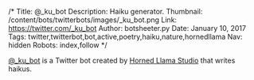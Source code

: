 /*
Title: @_ku_bot
Description: Haiku generator.
Thumbnail: /content/bots/twitterbots/images/_ku_bot.png
Link: https://twitter.com/_ku_bot
Author: botsheeter.py
Date: January 10, 2017
Tags: twitter,twitterbot,bot,active,poetry,haiku,nature,hornedllama
Nav: hidden
Robots: index,follow
*/

[@_ku_bot](https://twitter.com/_ku_bot) is a Twitter bot created by [Horned Llama Studio](https://twitter.com/HornedLlama) that writes haikus.
